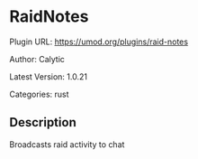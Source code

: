 # RaidNotes

Plugin URL: https://umod.org/plugins/raid-notes

Author: Calytic

Latest Version: 1.0.21

Categories: rust

## Description

Broadcasts raid activity to chat
